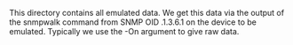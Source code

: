This directory contains all emulated data.
We get this data via the output of the snmpwalk command from SNMP OID .1.3.6.1
on the device to be emulated. Typically we use the -On argument to give raw data.

